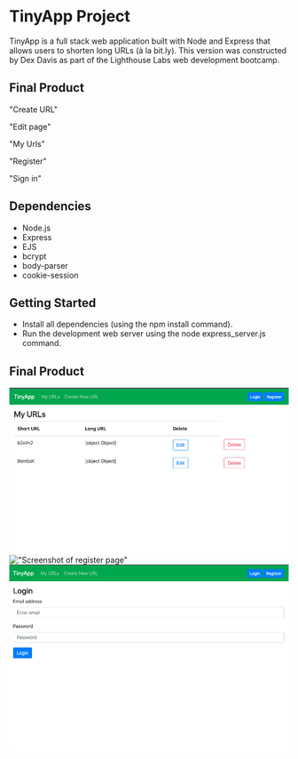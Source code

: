 # TinyApp Project

TinyApp is a full stack web application built with Node and Express that allows users to shorten long URLs (à la bit.ly). This version was constructed by Dex Davis as part of the Lighthouse Labs web development bootcamp.

## Final Product

"Create URL"

"Edit page"

"My Urls"

"Register"

"Sign in"

## Dependencies

- Node.js
- Express
- EJS
- bcrypt
- body-parser
- cookie-session

## Getting Started

- Install all dependencies (using the npm install command).
- Run the development web server using the node express_server.js command.

## Final Product

!["Screenshot of URLs page"](https://github.com/Timi-css/tinyapp/blob/master/docs/Urls.png)
!["Screenshot of register page"](https://github.com/Timi-css/tinyapp/blob/master/docs/Register.png)
!["Screenshot of login page"](https://github.com/Timi-css/tinyapp/blob/master/docs/Login.png)
